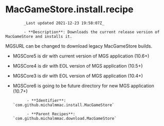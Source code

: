 # MacGameStore.install.recipe

            _Last updated 2021-12-23 19:58:07Z_

            - **Description**: Downloads the current release version of MacGameStore and installs it.

MGSURL can be changed to download legacy MacGameStore builds.
- MGSCore5 is dir with current version of MGS application (10.6+)
- MGSCore4 is dir with EOL version of MGS application (10.5+)
- MGSCore3 is dir with EOL version of MGS application (10.4+)
- MGSCore6 is going to be future directory for new MGS application (10.7+)    


            - **Identifier**: `com.github.michalmmac.install.MacGameStore`

            - **Parent Recipes**: `com.github.michalmmac.download.MacGameStore`